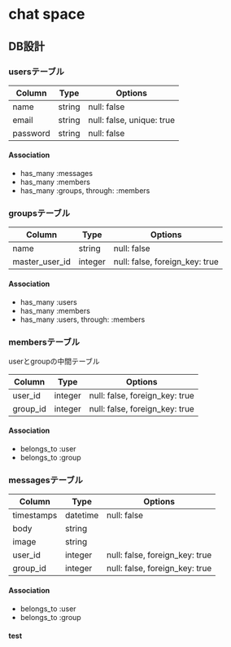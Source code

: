 # chat space

## DB設計

### usersテーブル
|Column|Type|Options|
|------|----|-------|
|name|string|null: false|
|email|string|null: false, unique: true|
|password|string|null: false|

#### Association
- has_many :messages
- has_many :members
- has_many :groups, through: :members


### groupsテーブル
|Column|Type|Options|
|------|----|-------|
|name|string|null: false|
|master_user_id|integer|null: false, foreign_key: true|

#### Association
- has_many :users
- has_many :members
- has_many :users, through: :members


### membersテーブル
userとgroupの中間テーブル

|Column|Type|Options|
|------|----|-------|
|user_id|integer|null: false, foreign_key: true|
|group_id|integer|null: false, foreign_key: true|

#### Association
- belongs_to :user
- belongs_to :group


### messagesテーブル
|Column|Type|Options|
|------|----|-------|
|timestamps|datetime|null: false|
|body|string||
|image|string||
|user_id|integer|null: false, foreign_key: true|
|group_id|integer|null: false, foreign_key: true|

#### Association
- belongs_to :user
- belongs_to :group

#### test
